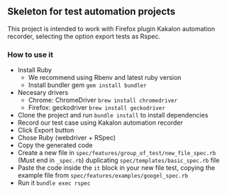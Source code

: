 ## Skeleton for test automation projects

This project is intended to work with Firefox plugin Kakalon automation recorder, selecting the option export tests as Rspec.

### How to use it

* Install Ruby
  - We recommend using Rbenv and latest ruby version
  - Install bundler gem `gem install bundler`
* Necesary drivers
  - Chrome: ChromeDriver `brew install chromedriver`
  - Firefox: geckodriver `brew install geckodriver`
* Clone the project and run `bundle install` to install dependencies
* Record our test case using Kakalon automation recorder
* Click Export button
* Chose Ruby (webdriver + RSpec)
* Copy the generated code
* Create a new file in `spec/features/group_of_test/new_file_spec.rb` (Must end in `_spec.rb`) duplicating `spec/templates/basic_spec.rb` file
* Paste the code inside the `it` block in your new file test, copying the example file from `spec/features/examples/googel_spec.rb`
* Run it `bundle exec rspec`

